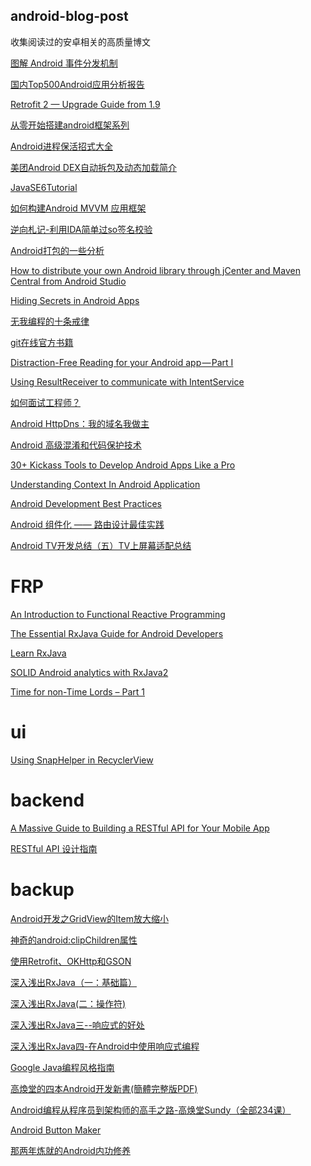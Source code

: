 ## android-blog-post
收集阅读过的安卓相关的高质量博文


[图解 Android 事件分发机制](http://www.jianshu.com/p/e99b5e8bd67b)

[国内Top500Android应用分析报告](https://mp.weixin.qq.com/s?__biz=MzA5OTMxMjQzMw==&mid=2648112527&idx=1&sn=b23c1b5f3e32e343ad96d705bd4d63ff&scene=1&srcid=0711SVtLTxYXurfDvMqW2LJi&key=77421cf58af4a6539e507304f3ba7258db54cc7d09d0da0d4d384e54aa5536776c95d86cfb4e18a26e41586ef17e83bd&ascene=0&uin=Mjc3OTU3Nzk1&devicetype=iMac+MacBookPro10%2C1+OSX+OSX+10.10.5+build%2814F1808%29&version=11020201&pass_ticket=ITDgY8jmrXUfwFXFF5dIXjjUGT%2Bjosrkf8JctrkEiM3n%2F5PmuQjtbzHuMvPqa8Qq)

[Retrofit 2 — Upgrade Guide from 1.9](https://futurestud.io/tutorials/retrofit-2-upgrade-guide-from-1-9)

[从零开始搭建android框架系列](http://www.jianshu.com/nb/3767449)

[Android进程保活招式大全](http://dev.qq.com/topic/57ac4a0ea374c75371c08ce8)

[美团Android DEX自动拆包及动态加载简介](http://tech.meituan.com/mt-android-auto-split-dex.html)

[JavaSE6Tutorial](https://github.com/JustinSDK/JavaSE6Tutorial/blob/master/docs/CH16.md)

[如何构建Android MVVM 应用框架](https://zhuanlan.zhihu.com/p/23772285?from=groupmessage)

[逆向札记-利用IDA简单过so签名校验](逆向札记-利用IDA简单过so签名校验)

[Android打包的一些分析](http://www.jianshu.com/p/63d733c7496d)

[How to distribute your own Android library through jCenter and Maven Central from Android Studio](https://inthecheesefactory.com/blog/how-to-upload-library-to-jcenter-maven-central-as-dependency/en)

[Hiding Secrets in Android Apps](https://rammic.github.io/2015/07/28/hiding-secrets-in-android-apps/)

[无我编程的十条戒律](http://www.infoq.com/cn/news/2017/06/10-Commandments-without-program)

[git在线官方书籍](https://git-scm.com/book/zh/v2/起步-关于版本控制)

[Distraction-Free Reading for your Android app — Part I](https://medium.com/@kiwiandroiddev/distraction-free-reading-for-your-android-app-part-i-242f77466175)

[Using ResultReceiver to communicate with IntentService](https://proandroiddev.com/intentservice-and-resultreceiver-70de71e5e40a)

[如何面试工程师？](http://www.infoq.com/cn/articles/how-to-interview-engineers)

[Android HttpDns：我的域名我做主](http://www.jianshu.com/p/ab52b400b36d)

[Android 高级混淆和代码保护技术](http://drakeet.me/android-advanced-proguard-and-security/)

[30+ Kickass Tools to Develop Android Apps Like a Pro](https://blog.aritraroy.in/30-kickass-tools-to-develop-android-apps-like-a-pro-191e52b9419b)

[Understanding Context In Android Application](https://blog.mindorks.com/understanding-context-in-android-application-330913e32514)

[Android Development Best Practices](https://blog.mindorks.com/android-development-best-practices-83c94b027fd3)

[Android 组件化 —— 路由设计最佳实践](http://www.jianshu.com/p/8a3eeeaf01e8)

[Android TV开发总结（五）TV上屏幕适配总结](http://blog.csdn.net/hejjunlin/article/details/52886107)

# FRP
[An Introduction to Functional Reactive Programming](http://blog.danlew.net/2017/07/27/an-introduction-to-functional-reactive-programming/)

[The Essential RxJava Guide for Android Developers](http://blog.jimbaca.com/essential-rxjava-guide-for-android-developers/)

[Learn RxJava](https://mindorks.com/course/learn-rxjava)

[SOLID Android analytics with RxJava2](https://proandroiddev.com/solid-android-analytics-with-rxjava2-6270ce8c26f9)

[Time for non-Time Lords – Part 1](https://blog.stylingandroid.com/time-for-non-time-lords-part-1/#comment-82546)

# ui
[Using SnapHelper in RecyclerView](https://blog.mindorks.com/using-snaphelper-in-recyclerview-fc616b6833e8)

# backend
[A Massive Guide to Building a RESTful API for Your Mobile App](https://savvyapps.com/blog/how-to-build-restful-api-mobile-app)

[RESTful API 设计指南](http://www.ruanyifeng.com/blog/2014/05/restful_api.html)

# backup

[Android开发之GridView的Item放大缩小](http://blog.csdn.net/gaosunqiong/article/details/39371401)

[神奇的android:clipChildren属性](http://www.cnblogs.com/over140/p/3508335.html)

[使用Retrofit、OKHttp和GSON](http://blog.jobbole.com/65170/)

[深入浅出RxJava（一：基础篇）](http://blog.csdn.net/lzyzsd/article/details/41833541)

[深入浅出RxJava(二：操作符)](http://blog.csdn.net/lzyzsd/article/details/44094895)

[深入浅出RxJava三--响应式的好处](http://blog.csdn.net/lzyzsd/article/details/44891933)

[深入浅出RxJava四-在Android中使用响应式编程](http://blog.csdn.net/lzyzsd/article/details/45033611)

[Google Java编程风格指南](http://www.hawstein.com/posts/google-java-style.html)

[高煥堂的四本Android开发新書(簡體完整版PDF)](http://www.apkbus.com/forum.php?mod=viewthread&tid=56810)

[Android编程从程序员到架构师的高手之路-高焕堂Sundy（全部234课）](http://www.11wang.org/forum.php/thread-3884-1-1.html)

[Android Button Maker](http://angrytools.com/android/button/)

[那两年炼就的Android内功修养](http://blog.csdn.net/luoshengyang/article/details/8923485)



[]()
[]()
[]()
[]()
[]()
